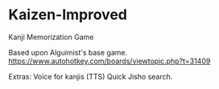 # Kaizen-Improved
Kanji Memorization Game


Based upon Alguimist's base game.
https://www.autohotkey.com/boards/viewtopic.php?t=31409


Extras:
Voice for kanjis (TTS)
Quick Jisho search.
